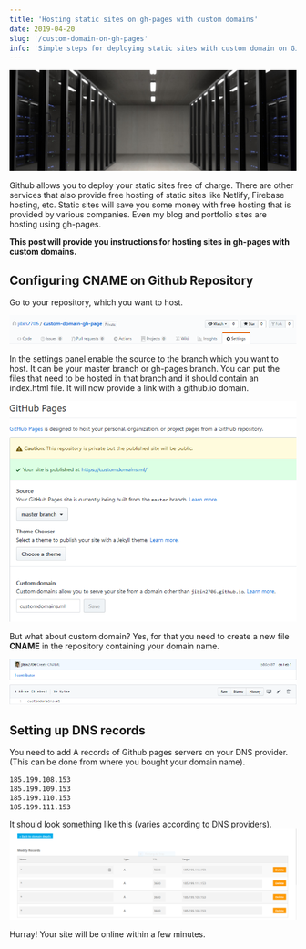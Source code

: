 ```yaml
---
title: 'Hosting static sites on gh-pages with custom domains'
date: 2019-04-20
slug: '/custom-domain-on-gh-pages'
info: 'Simple steps for deploying static sites with custom domain on Github'
---
```


![Servers](featured-image.jpg)

Github allows you to deploy your static sites free of charge. There are other services that also provide free hosting of static sites like Netlify, Firebase hosting, etc. Static sites will save you some money with free hosting that is provided by various companies.
Even my blog and portfolio sites are hosting using gh-pages.

**This post will provide you instructions for hosting sites in gh-pages with custom domains.**

## Configuring CNAME on Github Repository

Go to your repository, which you want to host.

![Github Settings Menu](settings.png)

In the settings panel enable the source to the branch which you want to host. It can be your master branch or gh-pages branch.
You can put the files that need to be hosted in that branch and it should contain an index.html file.
It will now provide a link with a github.io domain.

![Setting up custom domain](custom-domain-settings.png)

But what about custom domain?
Yes, for that you need to create a new file **CNAME** in the repository containing your domain name.

![CNAME file](cname.png)

## Setting up DNS records

You need to add A records of Github pages servers on your DNS provider. (This can be done from where you bought your domain name).

```
185.199.108.153
185.199.109.153
185.199.110.153
185.199.111.153
```

It should look something like this (varies according to DNS providers).
![DNS Settings](dns-settings.png)

Hurray! Your site will be online within a few minutes.
